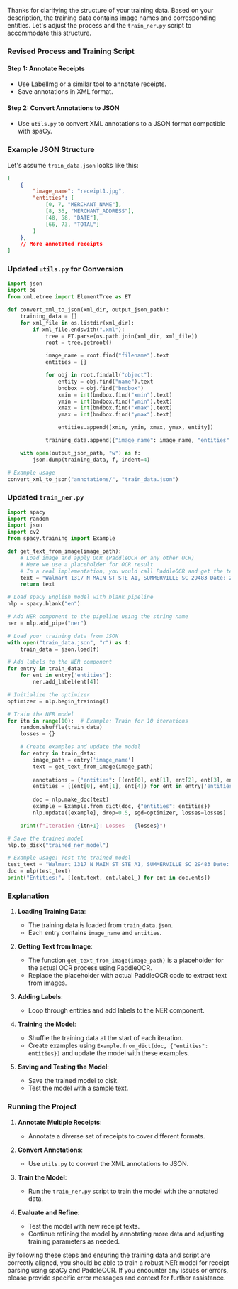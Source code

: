 Thanks for clarifying the structure of your training data. Based on your description, the training data contains image names and corresponding entities. Let's adjust the process and the `train_ner.py` script to accommodate this structure.

### Revised Process and Training Script

#### Step 1: Annotate Receipts
- Use LabelImg or a similar tool to annotate receipts.
- Save annotations in XML format.

#### Step 2: Convert Annotations to JSON
- Use `utils.py` to convert XML annotations to a JSON format compatible with spaCy.

### Example JSON Structure

Let's assume `train_data.json` looks like this:

```json
[
    {
        "image_name": "receipt1.jpg",
        "entities": [
            [0, 7, "MERCHANT_NAME"],
            [8, 36, "MERCHANT_ADDRESS"],
            [48, 58, "DATE"],
            [66, 73, "TOTAL"]
        ]
    },
    // More annotated receipts
]
```

### Updated `utils.py` for Conversion

```python
import json
import os
from xml.etree import ElementTree as ET

def convert_xml_to_json(xml_dir, output_json_path):
    training_data = []
    for xml_file in os.listdir(xml_dir):
        if xml_file.endswith(".xml"):
            tree = ET.parse(os.path.join(xml_dir, xml_file))
            root = tree.getroot()

            image_name = root.find("filename").text
            entities = []

            for obj in root.findall("object"):
                entity = obj.find("name").text
                bndbox = obj.find("bndbox")
                xmin = int(bndbox.find("xmin").text)
                ymin = int(bndbox.find("ymin").text)
                xmax = int(bndbox.find("xmax").text)
                ymax = int(bndbox.find("ymax").text)

                entities.append([xmin, ymin, xmax, ymax, entity])

            training_data.append({"image_name": image_name, "entities": entities})

    with open(output_json_path, "w") as f:
        json.dump(training_data, f, indent=4)

# Example usage
convert_xml_to_json("annotations/", "train_data.json")
```

### Updated `train_ner.py`

```python
import spacy
import random
import json
import cv2
from spacy.training import Example

def get_text_from_image(image_path):
    # Load image and apply OCR (PaddleOCR or any other OCR)
    # Here we use a placeholder for OCR result
    # In a real implementation, you would call PaddleOCR and get the text
    text = "Walmart 1317 N MAIN ST STE A1, SUMMERVILLE SC 29483 Date: 2023-05-15 Total: $123.45 Items: Item1, Item2"
    return text

# Load spaCy English model with blank pipeline
nlp = spacy.blank("en")

# Add NER component to the pipeline using the string name
ner = nlp.add_pipe("ner")

# Load your training data from JSON
with open("train_data.json", "r") as f:
    train_data = json.load(f)

# Add labels to the NER component
for entry in train_data:
    for ent in entry['entities']:
        ner.add_label(ent[4])

# Initialize the optimizer
optimizer = nlp.begin_training()

# Train the NER model
for itn in range(10):  # Example: Train for 10 iterations
    random.shuffle(train_data)
    losses = {}

    # Create examples and update the model
    for entry in train_data:
        image_path = entry['image_name']
        text = get_text_from_image(image_path)
        
        annotations = {"entities": [(ent[0], ent[1], ent[2], ent[3], ent[4]) for ent in entry['entities']]}
        entities = [(ent[0], ent[1], ent[4]) for ent in entry['entities']]  # Adjusted for spaCy format
        
        doc = nlp.make_doc(text)
        example = Example.from_dict(doc, {"entities": entities})
        nlp.update([example], drop=0.5, sgd=optimizer, losses=losses)

    print(f"Iteration {itn+1}: Losses - {losses}")

# Save the trained model
nlp.to_disk("trained_ner_model")

# Example usage: Test the trained model
test_text = "Walmart 1317 N MAIN ST STE A1, SUMMERVILLE SC 29483 Date: 2023-05-15 Total: $123.45 Items: Item1, Item2"
doc = nlp(test_text)
print("Entities:", [(ent.text, ent.label_) for ent in doc.ents])
```

### Explanation

1. **Loading Training Data**:
   - The training data is loaded from `train_data.json`.
   - Each entry contains `image_name` and `entities`.

2. **Getting Text from Image**:
   - The function `get_text_from_image(image_path)` is a placeholder for the actual OCR process using PaddleOCR.
   - Replace the placeholder with actual PaddleOCR code to extract text from images.

3. **Adding Labels**:
   - Loop through entities and add labels to the NER component.

4. **Training the Model**:
   - Shuffle the training data at the start of each iteration.
   - Create examples using `Example.from_dict(doc, {"entities": entities})` and update the model with these examples.

5. **Saving and Testing the Model**:
   - Save the trained model to disk.
   - Test the model with a sample text.

### Running the Project

1. **Annotate Multiple Receipts**:
   - Annotate a diverse set of receipts to cover different formats.

2. **Convert Annotations**:
   - Use `utils.py` to convert the XML annotations to JSON.

3. **Train the Model**:
   - Run the `train_ner.py` script to train the model with the annotated data.

4. **Evaluate and Refine**:
   - Test the model with new receipt texts.
   - Continue refining the model by annotating more data and adjusting training parameters as needed.

By following these steps and ensuring the training data and script are correctly aligned, you should be able to train a robust NER model for receipt parsing using spaCy and PaddleOCR. If you encounter any issues or errors, please provide specific error messages and context for further assistance.
